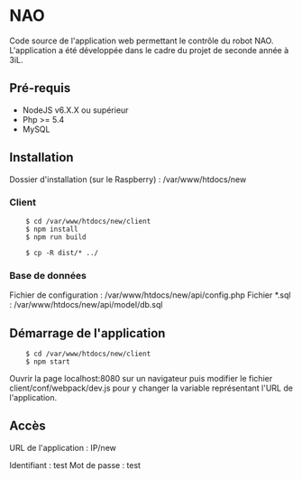 # NAO
Code source de l'application web permettant le contrôle du robot NAO. L'application a été développée dans le cadre du projet de seconde année à 3iL.

## Pré-requis

* NodeJS v6.X.X ou supérieur
* Php >= 5.4
* MySQL
	
## Installation

Dossier d'installation (sur le Raspberry) : /var/www/htdocs/new

### Client

```
    $ cd /var/www/htdocs/new/client
    $ npm install
    $ npm run build

    $ cp -R dist/* ../
````

### Base de données

Fichier de configuration : /var/www/htdocs/new/api/config.php
Fichier *.sql : /var/www/htdocs/new/api/model/db.sql

## Démarrage de l'application

```
    $ cd /var/www/htdocs/new/client
    $ npm start
```

Ouvrir la page localhost:8080 sur un navigateur puis modifier le fichier client/conf/webpack/dev.js pour y changer la variable représentant l'URL de l'application.

## Accès

URL de l'application : IP/new

Identifiant  : test
Mot de passe : test
